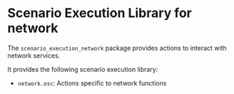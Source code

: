# Scenario Execution Library for network

The `scenario_execution_network` package provides actions to interact with network services.

It provides the following scenario execution library:

- `network.osc`: Actions specific to network functions

